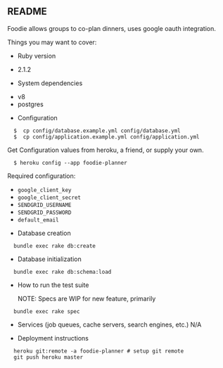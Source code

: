 ## README

Foodie allows groups to co-plan dinners, uses google oauth integration.

Things you may want to cover:

* Ruby version
- 2.1.2
* System dependencies
- v8
- postgres
* Configuration
```
  $  cp config/database.example.yml config/database.yml
  $  cp config/application.example.yml config/application.yml
```

Get Configuration values from heroku, a friend, or supply your own.
```
  $ heroku config --app foodie-planner
```

Required configuration:
- `google_client_key`
- `google_client_secret`
- `SENDGRID_USERNAME`
- `SENDGRID_PASSWORD`
- `default_email`

* Database creation
```
  bundle exec rake db:create
```
* Database initialization
```
  bundle exec rake db:schema:load
```
* How to run the test suite

  NOTE: Specs are WIP for new feature, primarily

```
  bundle exec rake spec
```
* Services (job queues, cache servers, search engines, etc.)
N/A

* Deployment instructions
```
  heroku git:remote -a foodie-planner # setup git remote
  git push heroku master
```
